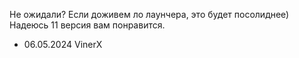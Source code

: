 Не ожидали? Если доживем ло лаунчера, это будет посолиднее)  Надеюсь 11 версия вам понравится.
 - 06.05.2024 VinerX